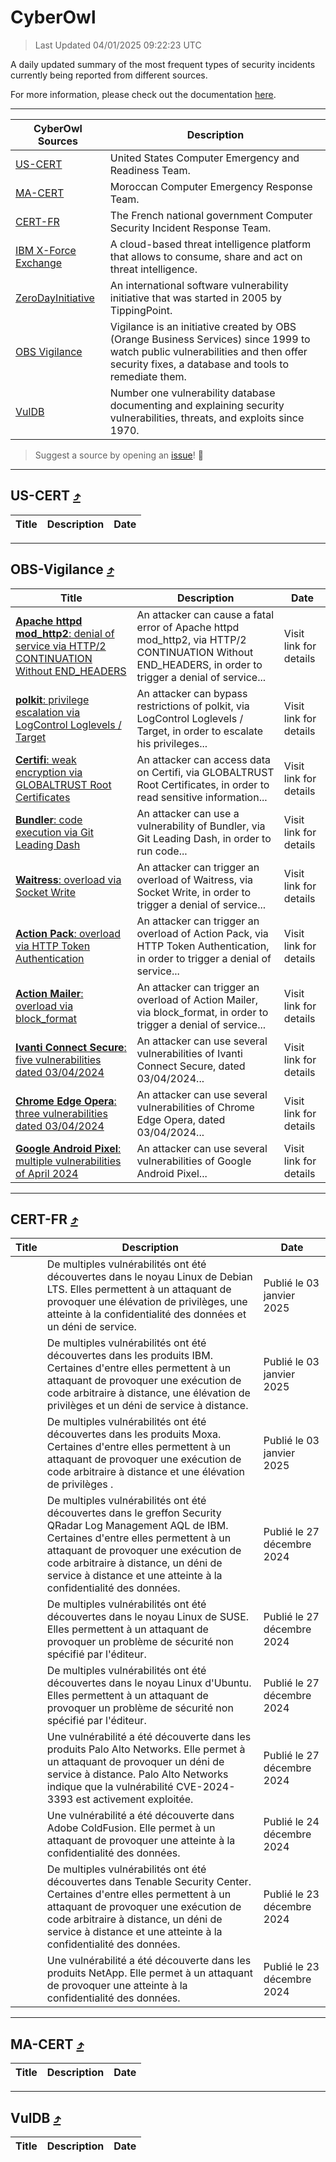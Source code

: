 
 <div id='top'></div>

# CyberOwl

 > Last Updated 04/01/2025 09:22:23 UTC
 
 A daily updated summary of the most frequent types of security incidents currently being reported from different sources.
 
 For more information, please check out the documentation [here](./docs/README.md).
 
 ---
 |CyberOwl Sources|Description|
 |---|---|
 |[US-CERT](#us-cert-arrow_heading_up)|United States Computer Emergency and Readiness Team.|
 |[MA-CERT](#ma-cert-arrow_heading_up)|Moroccan Computer Emergency Response Team.|
 |[CERT-FR](#cert-fr-arrow_heading_up)|The French national government Computer Security Incident Response Team.|
 |[IBM X-Force Exchange](#ibmcloud-arrow_heading_up)|A cloud-based threat intelligence platform that allows to consume, share and act on threat intelligence.|
 |[ZeroDayInitiative](#zerodayinitiative-arrow_heading_up)|An international software vulnerability initiative that was started in 2005 by TippingPoint.|
 |[OBS Vigilance](#obs-vigilance-arrow_heading_up)|Vigilance is an initiative created by OBS (Orange Business Services) since 1999 to watch public vulnerabilities and then offer security fixes, a database and tools to remediate them.|
 |[VulDB](#vuldb-arrow_heading_up)|Number one vulnerability database documenting and explaining security vulnerabilities, threats, and exploits since 1970.|
 
 > Suggest a source by opening an [issue](https://github.com/karimhabush/cyberowl/issues)! :raised_hands:
 ---

## US-CERT [:arrow_heading_up:](#cyberowl)

 |Title|Description|Date|
 |---|---|---|
 
 ---

## OBS-Vigilance [:arrow_heading_up:](#cyberowl)

 |Title|Description|Date|
 |---|---|---|
 |[<a href="https://vigilance.fr/vulnerability/Apache-httpd-mod-http2-denial-of-service-via-HTTP-2-CONTINUATION-Without-END-HEADERS-43957" class="noirorange"><b>Apache httpd mod_http2</b>: denial of service via HTTP/2 CONTINUATION Without END_HEADERS</a>](https://vigilance.fr/vulnerability/Apache-httpd-mod-http2-denial-of-service-via-HTTP-2-CONTINUATION-Without-END-HEADERS-43957)|An attacker can cause a fatal error of Apache httpd mod_http2, via HTTP/2 CONTINUATION Without END_HEADERS, in order to trigger a denial of service...|Visit link for details|
 |[<a href="https://vigilance.fr/vulnerability/polkit-privilege-escalation-via-LogControl-Loglevels-Target-45517" class="noirorange"><b>polkit</b>: privilege escalation via LogControl Loglevels / Target</a>](https://vigilance.fr/vulnerability/polkit-privilege-escalation-via-LogControl-Loglevels-Target-45517)|An attacker can bypass restrictions of polkit, via LogControl Loglevels / Target, in order to escalate his privileges...|Visit link for details|
 |[<a href="https://vigilance.fr/vulnerability/Certifi-weak-encryption-via-GLOBALTRUST-Root-Certificates-45516" class="noirorange"><b>Certifi</b>: weak encryption via GLOBALTRUST Root Certificates</a>](https://vigilance.fr/vulnerability/Certifi-weak-encryption-via-GLOBALTRUST-Root-Certificates-45516)|An attacker can access data on Certifi, via GLOBALTRUST Root Certificates, in order to read sensitive information...|Visit link for details|
 |[<a href="https://vigilance.fr/vulnerability/Bundler-code-execution-via-Git-Leading-Dash-45515" class="noirorange"><b>Bundler</b>: code execution via Git Leading Dash</a>](https://vigilance.fr/vulnerability/Bundler-code-execution-via-Git-Leading-Dash-45515)|An attacker can use a vulnerability of Bundler, via Git Leading Dash, in order to run code...|Visit link for details|
 |[<a href="https://vigilance.fr/vulnerability/Waitress-overload-via-Socket-Write-45514" class="noirorange"><b>Waitress</b>: overload via Socket Write</a>](https://vigilance.fr/vulnerability/Waitress-overload-via-Socket-Write-45514)|An attacker can trigger an overload of Waitress, via Socket Write, in order to trigger a denial of service...|Visit link for details|
 |[<a href="https://vigilance.fr/vulnerability/Action-Pack-overload-via-HTTP-Token-Authentication-45512" class="noirorange"><b>Action Pack</b>: overload via HTTP Token Authentication</a>](https://vigilance.fr/vulnerability/Action-Pack-overload-via-HTTP-Token-Authentication-45512)|An attacker can trigger an overload of Action Pack, via HTTP Token Authentication, in order to trigger a denial of service...|Visit link for details|
 |[<a href="https://vigilance.fr/vulnerability/Action-Mailer-overload-via-block-format-45511" class="noirorange"><b>Action Mailer</b>: overload via block_format</a>](https://vigilance.fr/vulnerability/Action-Mailer-overload-via-block-format-45511)|An attacker can trigger an overload of Action Mailer, via block_format, in order to trigger a denial of service...|Visit link for details|
 |[<a href="https://vigilance.fr/vulnerability/Ivanti-Connect-Secure-five-vulnerabilities-dated-03-04-2024-43954" class="noirorange"><b>Ivanti Connect Secure</b>: five vulnerabilities dated 03/04/2024</a>](https://vigilance.fr/vulnerability/Ivanti-Connect-Secure-five-vulnerabilities-dated-03-04-2024-43954)|An attacker can use several vulnerabilities of Ivanti Connect Secure, dated 03/04/2024...|Visit link for details|
 |[<a href="https://vigilance.fr/vulnerability/Chrome-Edge-Opera-three-vulnerabilities-dated-03-04-2024-43949" class="noirorange"><b>Chrome  Edge  Opera</b>: three vulnerabilities dated 03/04/2024</a>](https://vigilance.fr/vulnerability/Chrome-Edge-Opera-three-vulnerabilities-dated-03-04-2024-43949)|An attacker can use several vulnerabilities of Chrome  Edge  Opera, dated 03/04/2024...|Visit link for details|
 |[<a href="https://vigilance.fr/vulnerability/Google-Android-Pixel-multiple-vulnerabilities-of-April-2024-43935" class="noirorange"><b>Google Android  Pixel</b>: multiple vulnerabilities of April 2024</a>](https://vigilance.fr/vulnerability/Google-Android-Pixel-multiple-vulnerabilities-of-April-2024-43935)|An attacker can use several vulnerabilities of Google Android  Pixel...|Visit link for details|
 
 ---

## CERT-FR [:arrow_heading_up:](#cyberowl)

 |Title|Description|Date|
 |---|---|---|
 |[](https://www.cert.ssi.gouv.fr/avis/CERTFR-2025-AVI-0004/)|De multiples vulnérabilités ont été découvertes dans le noyau Linux de Debian LTS. Elles permettent à un attaquant de provoquer une élévation de privilèges, une atteinte à la confidentialité des données et un déni de service.|Publié le 03 janvier 2025|
 |[](https://www.cert.ssi.gouv.fr/avis/CERTFR-2025-AVI-0003/)|De multiples vulnérabilités ont été découvertes dans les produits IBM. Certaines d'entre elles permettent à un attaquant de provoquer une exécution de code arbitraire à distance, une élévation de privilèges et un déni de service à distance.|Publié le 03 janvier 2025|
 |[](https://www.cert.ssi.gouv.fr/avis/CERTFR-2025-AVI-0001/)|De multiples vulnérabilités ont été découvertes dans les produits Moxa. Certaines d'entre elles permettent à un attaquant de provoquer une exécution de code arbitraire à distance et une élévation de privilèges .|Publié le 03 janvier 2025|
 |[](https://www.cert.ssi.gouv.fr/avis/CERTFR-2024-AVI-1110/)|De multiples vulnérabilités ont été découvertes dans le greffon Security QRadar Log Management AQL de IBM. Certaines d'entre elles permettent à un attaquant de provoquer une exécution de code arbitraire à distance, un déni de service à distance et une atteinte à la confidentialité des données.|Publié le 27 décembre 2024|
 |[](https://www.cert.ssi.gouv.fr/avis/CERTFR-2024-AVI-1109/)|De multiples vulnérabilités ont été découvertes dans le noyau Linux de SUSE. Elles permettent à un attaquant de provoquer un problème de sécurité non spécifié par l'éditeur.|Publié le 27 décembre 2024|
 |[](https://www.cert.ssi.gouv.fr/avis/CERTFR-2024-AVI-1108/)|De multiples vulnérabilités ont été découvertes dans le noyau Linux d'Ubuntu. Elles permettent à un attaquant de provoquer un problème de sécurité non spécifié par l'éditeur.|Publié le 27 décembre 2024|
 |[](https://www.cert.ssi.gouv.fr/avis/CERTFR-2024-AVI-1107/)|Une vulnérabilité a été découverte dans les produits Palo Alto Networks. Elle permet à un attaquant de provoquer un déni de service à distance. Palo Alto Networks indique que la vulnérabilité CVE-2024-3393 est activement exploitée.|Publié le 27 décembre 2024|
 |[](https://www.cert.ssi.gouv.fr/avis/CERTFR-2024-AVI-1106/)|Une vulnérabilité a été découverte dans Adobe ColdFusion. Elle permet à un attaquant de provoquer une atteinte à la confidentialité des données.|Publié le 24 décembre 2024|
 |[](https://www.cert.ssi.gouv.fr/avis/CERTFR-2024-AVI-1105/)|De multiples vulnérabilités ont été découvertes dans Tenable Security Center. Certaines d'entre elles permettent à un attaquant de provoquer une exécution de code arbitraire à distance, un déni de service à distance et une atteinte à la confidentialité des données.|Publié le 23 décembre 2024|
 |[](https://www.cert.ssi.gouv.fr/avis/CERTFR-2024-AVI-1104/)|Une vulnérabilité a été découverte dans les produits NetApp. Elle permet à un attaquant de provoquer une atteinte à la confidentialité des données.|Publié le 23 décembre 2024|
 
 ---

## MA-CERT [:arrow_heading_up:](#cyberowl)

 |Title|Description|Date|
 |---|---|---|
 
 ---

## VulDB [:arrow_heading_up:](#cyberowl)

 |Title|Description|Date|
 |---|---|---|
 